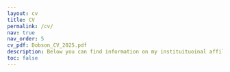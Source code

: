 ```yaml
---
layout: cv
title: CV
permalink: /cv/
nav: true
nav_order: 5
cv_pdf: Dobson_CV_2025.pdf
description: Below you can find information on my instituituoinal affiliations, candidacy, publications, and manuscripts under review. For additional information, view my complete CV by clicking the PDF icon.
toc: false
---
```

